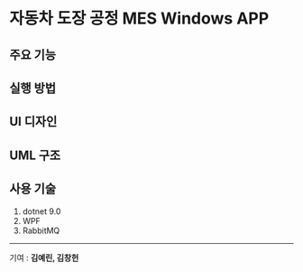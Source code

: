 # 자동차 도장 공정 MES Windows APP

## 주요 기능

## 실행 방법

## UI 디자인

## UML 구조

## 사용 기술
1. dotnet 9.0
2. WPF
3. RabbitMQ
---
기여 : **김예린, 김창헌**
